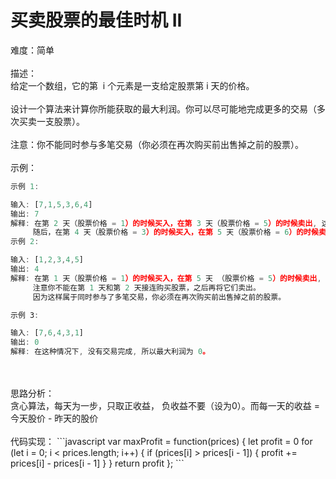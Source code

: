 # 买卖股票的最佳时机 II

难度：简单<br />
<br />描述：<br />给定一个数组，它的第  i 个元素是一支给定股票第 i 天的价格。<br />
<br />设计一个算法来计算你所能获取的最大利润。你可以尽可能地完成更多的交易（多次买卖一支股票）。<br />
<br />注意：你不能同时参与多笔交易（你必须在再次购买前出售掉之前的股票）。<br />
<br />示例：<br />

```javascript
示例 1:

输入: [7,1,5,3,6,4]
输出: 7
解释: 在第 2 天（股票价格 = 1）的时候买入，在第 3 天（股票价格 = 5）的时候卖出, 这笔交易所能获得利润 = 5-1 = 4 。
     随后，在第 4 天（股票价格 = 3）的时候买入，在第 5 天（股票价格 = 6）的时候卖出, 这笔交易所能获得利润 = 6-3 = 3 。
示例 2:

输入: [1,2,3,4,5]
输出: 4
解释: 在第 1 天（股票价格 = 1）的时候买入，在第 5 天 （股票价格 = 5）的时候卖出, 这笔交易所能获得利润 = 5-1 = 4 。
     注意你不能在第 1 天和第 2 天接连购买股票，之后再将它们卖出。
     因为这样属于同时参与了多笔交易，你必须在再次购买前出售掉之前的股票。

示例 3:

输入: [7,6,4,3,1]
输出: 0
解释: 在这种情况下, 没有交易完成, 所以最大利润为 0。
```

<br />
<br />思路分析：<br />贪心算法，每天为一步，只取正收益， 负收益不要（设为0）。而每一天的收益 = 今天股价 - 昨天的股价<br />
<br />代码实现：
```javascript
var maxProfit = function(prices) {
    let profit = 0
    for (let i = 0; i < prices.length; i++) {
        if (prices[i] > prices[i - 1]) {
            profit += prices[i] - prices[i - 1]
        }
    }
    return profit
};
```
